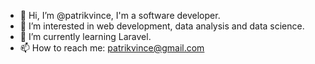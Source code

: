 - 👋 Hi, I’m @patrikvince, I'm a software developer.
- 👀 I’m interested in web development, data analysis and data science.
- 🌱 I’m currently learning Laravel.
- 📫 How to reach me: patrikvince@gmail.com
